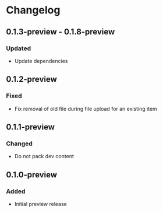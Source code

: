 # Changelog

## 0.1.3-preview - 0.1.8-preview
### Updated
- Update dependencies

## 0.1.2-preview
### Fixed
- Fix removal of old file during file upload for an existing item

## 0.1.1-preview
### Changed
- Do not pack dev content

## 0.1.0-preview
### Added
- Initial preview release